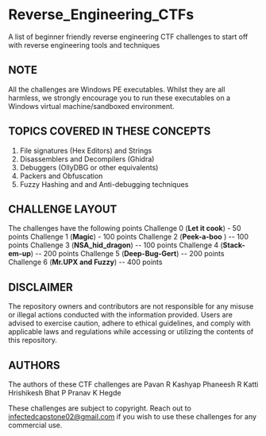 # Reverse_Engineering_CTFs
A list of beginner friendly reverse engineering CTF challenges to start off with reverse engineering tools and techniques

## NOTE
All the challenges are Windows PE executables. Whilst they are all harmless, we strongly encourage you to run these executables on a Windows virtual machine/sandboxed environment. 

## TOPICS COVERED IN THESE CONCEPTS
1. File signatures (Hex Editors) and Strings
2. Disassemblers and Decompilers (Ghidra)
3. Debuggers (OllyDBG or other equivalents)
4. Packers and Obfuscation 
5. Fuzzy Hashing and and Anti-debugging techniques

## CHALLENGE LAYOUT
The challenges have the following points
Challenge 0 (**Let it cook**) - 50 points
Challenge 1 (**Magic**) - 100 points
Challenge 2 (**Peek-a-boo** ) -- 100 points
Challenge 3 (**NSA_hid_dragon**) -- 100 points
Challenge 4 (**Stack-em-up**) -- 200 points
Challenge 5 (**Deep-Bug-Gert**) -- 200 points
Challenge 6 (**Mr.UPX and Fuzzy**) -- 400 points

## DISCLAIMER
The repository owners and contributors are not responsible for any misuse or illegal actions conducted with the information provided. Users are advised to exercise caution, adhere to ethical guidelines, and comply with applicable laws and regulations while accessing or utilizing the contents of this repository.

## AUTHORS
The authors of these CTF challenges are 
Pavan R Kashyap
Phaneesh R Katti
Hrishikesh Bhat P
Pranav K Hegde

These challenges are subject to copyright. Reach out to infectedcapstone02@gmail.com if you wish to use these challenges for any commercial use. 
